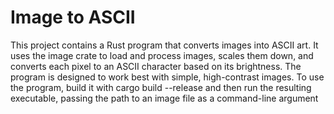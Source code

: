 # Image to ASCII
This project contains a Rust program that converts images into ASCII art. It uses the image crate to load and process images, scales them down, and converts each pixel to an ASCII character based on its brightness. The program is designed to work best with simple, high-contrast images. To use the program, build it with cargo build --release and then run the resulting executable, passing the path to an image file as a command-line argument
